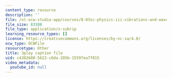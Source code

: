 ```yaml
---
content_type: resource
description: ''
file: /ol-ocw-studio-app/courses/8-03sc-physics-iii-vibrations-and-waves-fall-2016/c43026885622c6da205b15597ea7f815_T2n6fVybLcU.srt
file_size: 83388
file_type: application/x-subrip
learning_resource_types: []
license: https://creativecommons.org/licenses/by-nc-sa/4.0/
ocw_type: OCWFile
resourcetype: Other
title: 3play caption file
uid: c4302688-5622-c6da-205b-15597ea7f815
video_metadata:
  youtube_id: null
---
```

